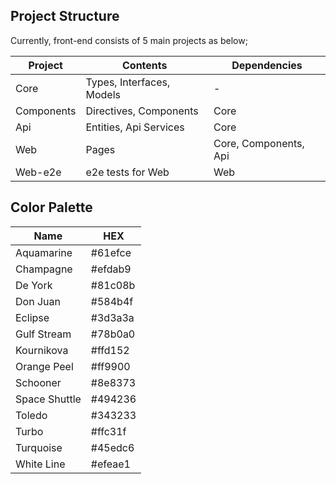 ## Project Structure

Currently, front-end consists of 5 main projects as below;

| Project | Contents | Dependencies |
|--|--|--|
| Core | Types, Interfaces, Models | - |
| Components | Directives, Components | Core |
| Api | Entities, Api Services | Core |
| Web | Pages | Core, Components, Api |
| Web-e2e | e2e tests for Web | Web |

## Color Palette

| Name | HEX |
|--|--|
| Aquamarine | #61efce |
| Champagne | #efdab9 |
| De York | #81c08b |
| Don Juan | #584b4f |
| Eclipse | #3d3a3a |
| Gulf Stream | #78b0a0 |
| Kournikova | #ffd152 |
| Orange Peel | #ff9900 |
| Schooner | #8e8373 |
| Space Shuttle | #494236 |
| Toledo | #343233 |
| Turbo | #ffc31f |
| Turquoise | #45edc6 |
| White Line | #efeae1 |
